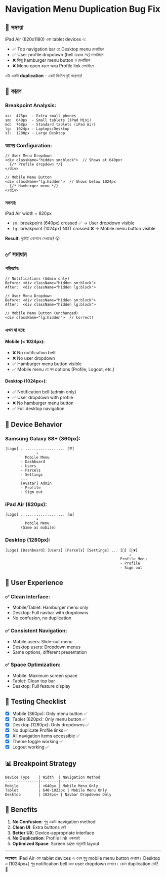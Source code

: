 # Navigation Menu Duplication Bug Fix

## 🐛 সমস্যা
iPad Air (820x1180) এবং tablet devices এ:
- ✅ Top navigation bar তে Desktop menu দেখাচ্ছিল
- ✅ User profile dropdown (bell icon সহ) দেখাচ্ছিল
- ❌ কিন্তু hamburger menu button ও দেখাচ্ছিল
- ❌ Menu open করলে আবার Profile link দেখাচ্ছিল

এটা একটা **duplication** - একই জিনিস দুই জায়গায়!

## 🎯 কারণ

### Breakpoint Analysis:
```
xs:  475px  - Extra small phones
sm:  640px  - Small tablets (iPad Mini)
md:  768px  - Standard tablets (iPad Air)
lg:  1024px - Laptops/Desktop
xl:  1280px - Large Desktop
```

### আগের Configuration:
```tsx
// User Menu Dropdown
<div className="hidden sm:block">  // Shows at 640px+
  {/* Profile dropdown */}
</div>

// Mobile Menu Button
<div className="lg:hidden">  // Shows below 1024px
  {/* Hamburger menu */}
</div>
```

### সমস্যা:
iPad Air width = 820px
- `sm:` breakpoint (640px) crossed ✅ → User dropdown visible
- `lg:` breakpoint (1024px) NOT crossed ❌ → Mobile menu button visible

**Result**: দুটোই একসাথে দেখাচ্ছে! 😵

## ✅ সমাধান

### পরিবর্তন:
```tsx
// Notifications (Admin only)
Before: <div className="hidden sm:block">
After:  <div className="hidden lg:block">

// User Menu Dropdown  
Before: <div className="hidden sm:block">
After:  <div className="hidden lg:block">

// Mobile Menu Button (unchanged)
<div className="lg:hidden">  // Correct!
```

### এখন যা হবে:

#### Mobile (< 1024px):
- ❌ No notification bell
- ❌ No user dropdown
- ✅ Hamburger menu button visible
- ✅ Mobile menu তে সব options (Profile, Logout, etc.)

#### Desktop (1024px+):
- ✅ Notification bell (admin only)
- ✅ User dropdown with profile
- ❌ No hamburger menu button
- ✅ Full desktop navigation

## 📱 Device Behavior

### Samsung Galaxy S8+ (360px):
```
[Logo] .................... [☰]
              ↓
         Mobile Menu
       - Dashboard
       - Users
       - Parcels
       - Settings
       ---
       [Avatar] Admin
       - Profile
       - Sign out
```

### iPad Air (820px):
```
[Logo] .................... [☰]
              ↓
         Mobile Menu
       (Same as mobile)
```

### Desktop (1280px):
```
[Logo] [Dashboard] [Users] [Parcels] [Settings] ... [🔔] [👤▼]
                                                        ↓
                                                    Profile Menu
                                                    - Profile
                                                    - Sign out
```

## 🎨 User Experience

### ✅ Clean Interface:
- Mobile/Tablet: Hamburger menu only
- Desktop: Full navbar with dropdowns
- No confusion, no duplication

### ✅ Consistent Navigation:
- Mobile users: Slide-out menu
- Desktop users: Dropdown menus
- Same options, different presentation

### ✅ Space Optimization:
- Mobile: Maximum screen space
- Tablet: Clean top bar
- Desktop: Full feature display

## 🧪 Testing Checklist

- [x] Mobile (360px): Only menu button ✅
- [x] Tablet (820px): Only menu button ✅  
- [x] Desktop (1280px): Only dropdowns ✅
- [x] No duplicate Profile links ✅
- [x] All navigation items accessible ✅
- [x] Theme toggle working ✅
- [x] Logout working ✅

## 📊 Breakpoint Strategy

```
Device Type    | Width  | Navigation Method
---------------|--------|------------------
Mobile         | <640px | Mobile Menu Only
Tablet         | 640-1023px | Mobile Menu Only
Desktop        | 1024px+ | Navbar Dropdowns Only
```

## 🚀 Benefits

1. **No Confusion**: শুধু একটা navigation method
2. **Clean UI**: Extra buttons নেই
3. **Better UX**: Device-appropriate interface
4. **No Duplication**: Profile link একবারই
5. **Optimized Space**: Screen size অনুযায়ী layout

---

**সংক্ষেপে**: iPad Air এবং tablet devices এ এখন শুধু mobile menu button দেখাবে। Desktop এ (1024px+) শুধু notification bell এবং user dropdown দেখাবে। কোন duplication নেই! 🎉
